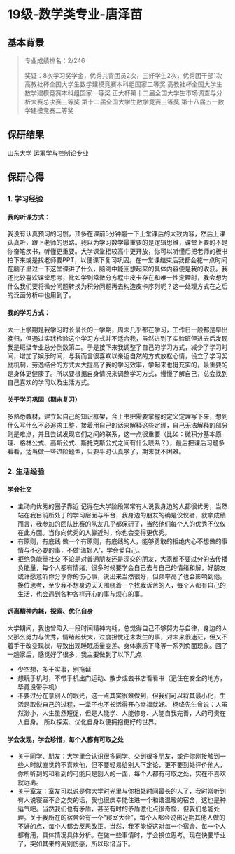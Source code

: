 # 19级-数学类专业-唐泽苗 

## 基本背景

> 专业成绩排名：2/246
> 
> 奖证：8次学习奖学金，优秀共青团员2次，三好学生2次，优秀团干部1次
高教社杯全国大学生数学建模竞赛本科组国家二等奖
高教社杯全国大学生数学建模竞赛本科组国家一等奖
正大杯第十二届全国大学生市场调查与分析大赛总决赛三等奖
第十二届全国大学生数学竞赛三等奖
第十八届五一数学建模竞赛二等奖

## 保研结果
山东大学 运筹学与控制论专业

## 保研心得

### 1. 学习经验

#### 我的听课方式：
我没有认真预习的习惯，顶多在课前5分钟翻一下上堂课后的大致内容，然后上课认真听，跟上老师的思路。我以为学习数学最重要的是逻辑思维，课堂上要的不是你奋笔疾书，听懂更重要。大学课堂相较高中更开放，你可以听懂后把老师的板书拍下来或是找老师要PPT，以便课下复习巩固。在一堂课结束后我都会花一点时间在脑子里过一下这堂课讲了什么，脑海中能回想起来的具体内容便是我的收获。我还比较喜欢课堂思考，比如学到常微分方程中皮卡存在和唯一性定理时，我会想为什么我们要将微分问题转换为积分问题再去构造皮卡序列呢？这一处理方式在之后的泛函分析中也用到了。
#### 我的学习方式：
大一上学期是我学习时长最长的一学期，周末几乎都在学习，工作日一般都是早出晚归，但通过实践检验这个学习方式并不适合我，虽然进到了实验班但进去后发现我是班级专业总分倒数第二。于是接下来我调整了自己的学习方式，减少了学习时间，增加了娱乐时间，与我而言很喜欢以亲近自然的方式放松心情，设立了学习奖励机制，劳逸结合的方式大大提高了我的学习效率，学起来也挺充实的，最重要的是身体更健康了。所以要根据自身情况来调整学习方式，慢慢了解自己，总会找到自己喜欢的学习以及生活方式。
#### 关于学习巩固（期末复习）
多熟悉教材，建立起自己的知识框架，合上书把需要掌握的定义定理写下来，想到什么写什么不必追求工整，接着用自己的话来解释这些定理，自己无法解释的部分则是难点，并且尝试发现它们之间的联系，这一点很重要（比如：微积分基本原理、格林公式、高斯公式、斯托克斯公式之间有什么联系？），最后把课后习题多看看，适当做一些进阶题型，只要平时认真学了，期末就不困难。

### 2. 生活经验
#### 学会社交
* 主动向优秀的圈子靠近
记得在大学阶段常常有人说我身边的人都很优秀，当然站在我目前所处于的学习层面与平台，我身边的朋友的确是佼佼者，就拿成绩而言，我参加的团队比赛的队友几乎都保研了，当然他们每个人的优秀不仅仅在此方面。当你向优秀的人靠近时，你也会变得更优秀。
* 有原则，有底线
做一个有原则，有底线的人，能够勇敢的拒绝内心不想做的事情与不必要的事，不做‘滥好人’，学会爱自己。
* 拒绝负能量社交
不论是对普通朋友还是深交的朋友，大家都不要过分的去传播负能量，每个人都有情绪，很多时候要学会自己去与自己的情绪和解，好朋友或许愿意听你分享你的伤心事，说出来当然很好，但频率高了也会影响到他。换位思考，至少我不想身边天天围绕着一个找我诉苦的人，每个人都有自己的生活，也会遇到各种各样开心的事与烦心的事。

#### 远离精神内耗，探索、优化自身
大学期间，我也曾陷入一段时间精神内耗，总觉得自己不够努力与自律，身边的人又那么努力与优秀，情绪起伏大，过度担忧还未发生的事，对未来很迷茫，但又不着手于改变现状，导致出现睡眠质量变差、身体素质下降等一系列负面现象。回了一趟家后，感觉好了很多，我主要做到了以下几点：
* 少空想，多干实事，别拖延
* 想玩手机时，不带手机出门运动、散步或去书店看看书（记住在安全的地方，毕竟没带手机）
* 不要过分在意别人的眼光，这一点其实很难做到，但我们可以将其最小化，生活是取悦自己的过程，一辈子也不长活得开心幸福就好。
杨绛先生曾说：人虽然渺小，人生虽然短促，但是人能学、人能修身、人能自我完善，人的可贵在人自身。
所以探索、优化自身以便拥抱更好的世界。

#### 学会发现，学会珍惜，每个人都有可取之处
* 关于同学、朋友：大学里会认识很多同学、交到很多朋友，或许你刚接触到一些人时就直觉的不喜欢他，但不要轻易给别人下定论，更不要到处评价他人，你所听到的和看到的可能只是别人的一面，每个人都有可取之处，实在不喜欢就远离。
* 关于室友：室友可以说是你大学时光里与你相处时间最长的人了，我时常听到有人说寝室不合之类的话，我也很庆幸能住进一个和谐温暖的宿舍，这也是种运气吧。当然我们也有矛盾，甚至有时的矛盾激化点很奇怪，但我们总能处理。关于我所在的宿舍会有一个“寝室大会”，每个人都会说出近期其他人做的不好的点，每个人都会反思改正。当然，我不能说这对每一个宿舍、每一个人都有用，具体情况具体分析。在做一些事情时，学会换位思考。现在快要毕业了，突如其来的离别伤感，所以珍惜当下。